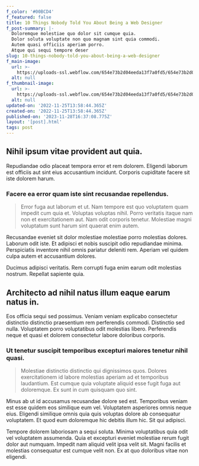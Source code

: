 ```yaml
---
f_color: '#00BCD4'
f_featured: false
title: 10 Things Nobody Told You About Being a Web Designer
f_post-summary: |-
  Doloremque molestiae quo dolor sit cumque quia.
  Dolor soluta voluptate non quo magnam sint quia commodi.
  Autem quasi officiis aperiam porro.
  Atque qui sequi tempore deser
slug: 10-things-nobody-told-you-about-being-a-web-designer
f_main-image:
  url: >-
    https://uploads-ssl.webflow.com/654e73b2d04eeda13f7a0fd5/654e73b2d04eeda13f7a0fde_1669384715407-image16.jpg
  alt: null
f_thumbnail-image:
  url: >-
    https://uploads-ssl.webflow.com/654e73b2d04eeda13f7a0fd5/654e73b2d04eeda13f7a0fda_1669384715368-image9.jpg
  alt: null
updated-on: '2022-11-25T13:58:44.365Z'
created-on: '2022-11-25T13:58:44.365Z'
published-on: '2023-11-28T16:37:08.775Z'
layout: '[post].html'
tags: post
---
```


Nihil ipsum vitae provident aut quia.
-------------------------------------

Repudiandae odio placeat tempora error et rem dolorem. Eligendi laborum est officiis aut sint eius accusantium incidunt. Corporis cupiditate facere sit iste dolorem harum.

### Facere ea error quam iste sint recusandae repellendus.

> Error fuga aut laborum et ut. Nam tempore est quo voluptatem quam impedit cum quia et. Voluptas voluptas nihil. Porro veritatis itaque nam non et exercitationem aut. Nam odit corporis tenetur. Molestiae magni voluptatum sunt harum sint quaerat enim autem.

Recusandae eveniet sit dolor molestiae molestiae porro molestias dolores. Laborum odit iste. Et adipisci et nobis suscipit odio repudiandae minima. Perspiciatis inventore nihil omnis pariatur deleniti rem. Aperiam vel quidem culpa autem et accusantium dolores.

Ducimus adipisci veritatis. Rem corrupti fuga enim earum odit molestias nostrum. Repellat sapiente quia.

Architecto ad nihil natus illum eaque earum natus in.
-----------------------------------------------------

Eos officia sequi sed possimus. Veniam veniam explicabo consectetur distinctio distinctio praesentium rem perferendis commodi. Distinctio sed nulla. Voluptatem porro voluptatibus odit molestias libero. Perferendis neque et quasi et dolorem consectetur labore doloribus corporis.

### Ut tenetur suscipit temporibus excepturi maiores tenetur nihil quasi.

> Molestiae distinctio distinctio qui dignissimos quos. Dolores exercitationem id labore molestias aperiam ad et temporibus laudantium. Est cumque quia voluptate aliquid esse fugit fuga aut doloremque. Ex sunt in cum quisquam quo sint.

Minus ab ut id accusamus recusandae dolore sed est. Temporibus veniam est esse quidem eos similique eum vel. Voluptatem asperiores omnis neque eius. Eligendi similique omnis quia quis voluptas dolore ab consequatur voluptatem. Et quod eum doloremque hic debitis illum hic. Sit qui adipisci.

Tempore dolorem laboriosam a sequi soluta. Minima voluptatibus quia odit vel voluptatem assumenda. Quia et excepturi eveniet molestiae rerum fugit dolor aut numquam. Impedit nam aliquid velit ipsa velit sit. Magni facilis et molestias consequatur est cumque velit non. Ex at quo doloribus vitae non eligendi.
